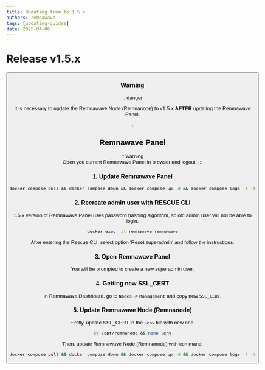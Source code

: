 ```yaml
---
title: Updating from to 1.5.x
authors: remnawave
tags: [updating-guides]
date: 2025-04-06
---
```


# Release v1.5.x

<Button
    label="Check out full changelog"
    variant="secondary"
    outline
    link="https://hub.remna.st/changelog/remnawave-v1-5-0"
/>

### Warning

:::danger

It is necessary to update the Remnawave Node (Remnanode) to v1.5.x **AFTER** updating the Remnawave Panel.

:::

## Remnawave Panel

:::warning  
Open you current Remnawave Panel in browser and logout.
:::

### 1. Update Remnawave Panel

```bash
docker compose pull && docker compose down && docker compose up -d && docker compose logs -f -t
```

### 2. Recreate admin user with RESCUE CLI

1.5.x version of Remnawave Panel uses password hashing algorithm, so old admin user will not be able to login.

```bash
docker exec -it remnawave remnawave
```

After entering the Rescue CLI, select option 'Reset superadmin' and follow the instructions.

### 3. Open Remnawave Panel

You will be prompted to create a new superadmin user.

### 4. Getting new SSL_CERT

In Remnawave Dashboard, go to `Nodes` -> `Management` and copy new `SSL_CERT`.

### 5. Update Remnawave Node (Remnanode)

Firstly, update SSL_CERT in the `.env` file with new one.

```bash
cd /opt/remnanode && nano .env
```

Then, update Remnawave Node (Remnanode) with command:

```bash
docker compose pull && docker compose down && docker compose up -d && docker compose logs -f -t
```
